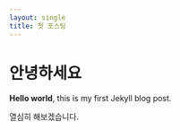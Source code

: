 ```yaml
---
layout: single
title: 첫 포스팅
---
```


# 안녕하세요

**Hello world**, this is my first Jekyll blog post.

열심히 해보겠습니다.

